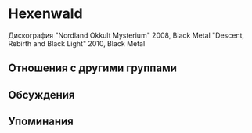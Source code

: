 # Hexenwald

Дискография
"Nordland Okkult Mysterium" 2008, Black Metal
"Descent, Rebirth and Black Light" 2010, Black Metal

## Отношения с другими группами


## Обсуждения


## Упоминания

